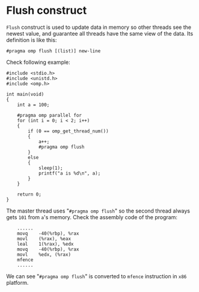 # Flush construct

`Flush` construct is used to update data in memory so other
threads see the newest value, and guarantee all threads have the same view of the data. Its definition is like this:  

	#pragma omp flush [(list)] new-line

Check following example:  

	#include <stdio.h>
	#include <unistd.h>
	#include <omp.h>
		
	int main(void)
	{	
		int a = 100;
		
		#pragma omp parallel for
		for (int i = 0; i < 2; i++)
		{
			if (0 == omp_get_thread_num())
			{
				a++;
				#pragma omp flush
			}
			else
			{
				sleep(1);
				printf("a is %d\n", a);
			}
		}
	
		return 0;
	}

The master thread uses "`#pragma omp flush`" so the second thread always gets `101` from `a`'s memory. Check the assembly code of the program:  

		......
        movq    -40(%rbp), %rax
        movl    (%rax), %eax
        leal    1(%rax), %edx
        movq    -40(%rbp), %rax
        movl    %edx, (%rax)
        mfence
		......

We can see "`#pragma omp flush`" is converted to `mfence` instruction in `x86` platform.
 